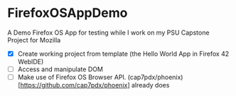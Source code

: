 # FirefoxOSAppDemo
A Demo Firefox OS App for testing while I work on my PSU Capstone Project for Mozilla

* [X] Create working project from template (the Hello World App in Firefox 42 WebIDE)
* [ ] Access and manipulate DOM
* [ ] Make use of Firefox OS Browser API. (cap7pdx/phoenix)[https://github.com/cap7pdx/phoenix] already does
